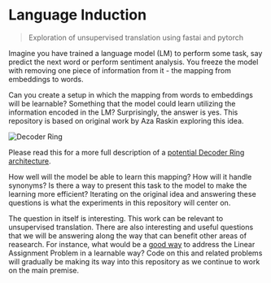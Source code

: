 <!--

#################################################
### THIS FILE WAS AUTOGENERATED! DO NOT EDIT! ###
#################################################
# file to edit: 99_index.ipynb
# command to build the docs after a change: nbdev_build_docs

-->

# Language Induction

> Exploration of unsupervised translation using fastai and pytorch


Imagine you have trained a language model (LM) to perform some task, say predict the next word or perform sentiment analysis. You freeze the model with removing one piece of information from it - the mapping from embeddings to words.

Can you create a setup in which the mapping from words to embeddings will be learnable? Something that the model could learn utilizing the information encoded in the LM? Surprisingly, the answer is yes. This repository is based on original work by Aza Raskin exploring this idea.

![Decoder Ring](https:/files.nuclino.com/files/d6fa05cd-3e8f-4bbe-882c-5a7560d3a06b/c69e3627-d16f-41ce-98e8-5341081201b5.png?token=eyJhbGciOiJIUzI1NiIsInR5cCI6IkpXVCJ9.eyJzdWIiOiJkNmZhMDVjZC0zZThmLTRiYmUtODgyYy01YTc1NjBkM2EwNmIiLCJwdXJwb3NlIjoiZ2V0LWZpbGUiLCJleHAiOjE1NzUwNzg5MDcsImlhdCI6MTU3NTA3NTMwN30.lEtc8pcKJ5EYIHNXNBt3j-iYjknIrLf_l1pHOf0lZX4&preview=l)

Please read this for a more full description of a [potential Decoder Ring architecture](https://share.nuclino.com/p/Method-lXZu4iBCQMv1op2Bv8wM4n).

How well will the model be able to learn this mapping? How will it handle synonyms? Is there a way to present this task to the model to make the learning more efficient? Iterating on the original idea and answering these questions is what the experiments in this repository will center on.

The question in itself is interesting. This work can be relevant to unsupervised translation. There are also interesting and useful questions that we will be answering along the way that can benefit other areas of reasearch. For instance, what would be a [good way](https://arxiv.org/abs/1901.08624) to address the Linear Assignment Problem in a learnable way? Code on this and related problems will gradually be making its way into this repository as we continue to work on the main premise.


